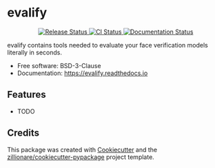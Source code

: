 # evalify


<p align="center">
<a href="https://pypi.python.org/pypi/evalify">
    <img src="https://img.shields.io/pypi/v/evalify.svg"
        alt = "Release Status">
</a>

<a href="https://github.com/ma7555/evalify/actions">
    <img src="https://github.com/ma7555/evalify/actions/workflows/main.yml/badge.svg?branch=release" alt="CI Status">
</a>

<a href="https://evalify.readthedocs.io/en/latest/?badge=latest">
    <img src="https://readthedocs.org/projects/evalify/badge/?version=latest" alt="Documentation Status">
</a>

</p>


evalify contains tools needed to evaluate your face verification models literally in seconds.


* Free software: BSD-3-Clause
* Documentation: <https://evalify.readthedocs.io>


## Features

* TODO

## Credits

This package was created with [Cookiecutter](https://github.com/audreyr/cookiecutter) and the [zillionare/cookiecutter-pypackage](https://github.com/zillionare/cookiecutter-pypackage) project template.
